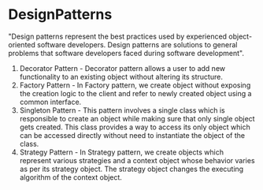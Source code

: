 # DesignPatterns

"Design patterns represent the best practices used by experienced object-oriented software developers. Design patterns are solutions to general problems that software developers faced during software development". 

1. Decorator Pattern - Decorator pattern allows a user to add new functionality to an existing object without altering its structure. 
2. Factory Pattern - In Factory pattern, we create object without exposing the creation logic to the client and refer to newly created object using a common interface.
3. Singleton Pattern - This pattern involves a single class which is responsible to create an object while making sure that only single object gets created. This class provides a way to access its only object which can be accessed directly without need to instantiate the object of the class.
4. Strategy Pattern - In Strategy pattern, we create objects which represent various strategies and a context object whose behavior varies as per its strategy object. The strategy object changes the executing algorithm of the context object.

